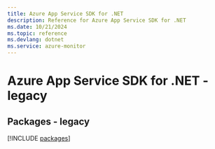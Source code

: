 ```yaml
---
title: Azure App Service SDK for .NET
description: Reference for Azure App Service SDK for .NET
ms.date: 10/21/2024
ms.topic: reference
ms.devlang: dotnet
ms.service: azure-monitor
---
```

# Azure App Service SDK for .NET - legacy
## Packages - legacy
[!INCLUDE [packages](app-service-index.md)]